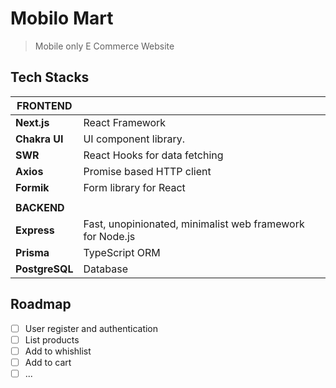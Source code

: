 # Mobilo Mart

> Mobile only E Commerce Website

## Tech Stacks

| FRONTEND       |                                                           |
| -------------- | --------------------------------------------------------- |
| **Next.js**    | React Framework                                           |
| **Chakra UI**  | UI component library.                                     |
| **SWR**        | React Hooks for data fetching                             |
| **Axios**      | Promise based HTTP client                                 |
| **Formik**     | Form library for React                                    |
|                |
| **BACKEND**    |
| **Express**    | Fast, unopinionated, minimalist web framework for Node.js |
| **Prisma**     | TypeScript ORM                                            |
| **PostgreSQL** | Database                                                  |

## Roadmap

- [ ] User register and authentication
- [ ] List products
- [ ] Add to whishlist
- [ ] Add to cart
- [ ] ...
